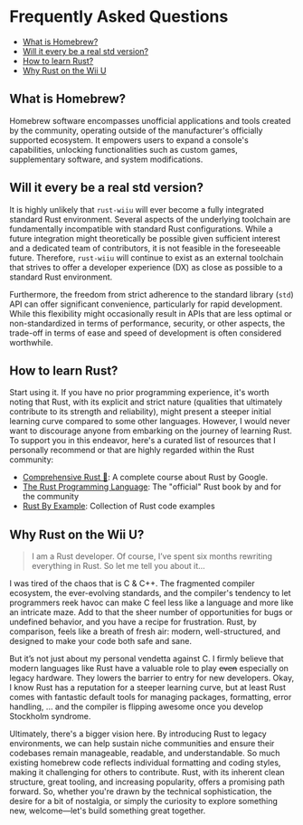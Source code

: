 # Frequently Asked Questions

* [What is Homebrew?](#what-is-homebrew)
* [Will it every be a real std version?](#will-it-every-be-a-real-std-version)
* [How to learn Rust?](#how-to-learn-rust)
* [Why Rust on the Wii U](#why-rust-on-the-wii-u)

## What is Homebrew?

Homebrew software encompasses unofficial applications and tools created by the community, operating outside of the manufacturer's officially supported ecosystem. It empowers users to expand a console's capabilities, unlocking functionalities such as custom games, supplementary software, and system modifications.

## Will it every be a real std version?

It is highly unlikely that `rust-wiiu` will ever become a fully integrated standard Rust environment. Several aspects of the underlying toolchain are fundamentally incompatible with standard Rust configurations. While a future integration might theoretically be possible given sufficient interest and a dedicated team of contributors, it is not feasible in the foreseeable future. Therefore, `rust-wiiu` will continue to exist as an external toolchain that strives to offer a developer experience (DX) as close as possible to a standard Rust environment.

Furthermore, the freedom from strict adherence to the standard library (`std`) API can offer significant convenience, particularly for rapid development. While this flexibility might occasionally result in APIs that are less optimal or non-standardized in terms of performance, security, or other aspects, the trade-off in terms of ease and speed of development is often considered worthwhile.

## How to learn Rust?

Start using it. If you have no prior programming experience, it's worth noting that Rust, with its explicit and strict nature (qualities that ultimately contribute to its strength and reliability), might present a steeper initial learning curve compared to some other languages. However, I would never want to discourage anyone from embarking on the journey of learning Rust. To support you in this endeavor, here's a curated list of resources that I personally recommend or that are highly regarded within the Rust community:

* [Comprehensive Rust 🦀](https://google.github.io/comprehensive-rust/): A complete course about Rust by Google.
* [The Rust Programming Language](https://doc.rust-lang.org/stable/book/): The "official" Rust book by and for the community 
* [Rust By Example](https://doc.rust-lang.org/rust-by-example/): Collection of Rust code examples

## Why Rust on the Wii U?

> I am a Rust developer. Of course, I’ve spent six months rewriting everything in Rust. So let me tell you about it...

I was tired of the chaos that is C & C++. The fragmented compiler ecosystem, the ever-evolving standards, and the compiler's tendency to let programmers reek havoc can make C feel less like a language and more like an intricate maze. Add to that the sheer number of opportunities for bugs or undefined behavior, and you have a recipe for frustration. Rust, by comparison, feels like a breath of fresh air: modern, well-structured, and designed to make your code both safe and sane.

But it’s not just about my personal vendetta against C. I firmly believe that modern languages like Rust have a valuable role to play ~~even~~ especially on legacy hardware. They lowers the barrier to entry for new developers. Okay, I know Rust has a reputation for a steeper learning curve, but at least Rust comes with fantastic default tools for managing packages, formatting, error handling, ... and the compiler is flipping awesome once you develop Stockholm syndrome.

Ultimately, there's a bigger vision here. By introducing Rust to legacy environments, we can help sustain niche communities and ensure their codebases remain manageable, readable, and understandable. So much existing homebrew code reflects individual formatting and coding styles, making it challenging for others to contribute. Rust, with its inherent clean structure, great tooling, and increasing popularity, offers a promising path forward. So, whether you're drawn by the technical sophistication, the desire for a bit of nostalgia, or simply the curiosity to explore something new, welcome—let's build something great together.
